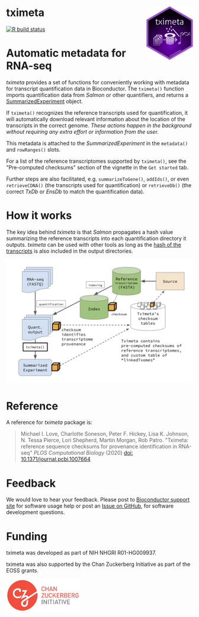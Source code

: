 # tximeta <img id="tximeta_logo" src="man/figures/tximeta.png" align="right" width="125"/>

[![R build status](https://github.com/thelovelab/tximeta/actions/workflows/check-bioc.yml/badge.svg)](https://github.com/thelovelab/tximeta/actions/workflows/check-bioc.yml)

# Automatic metadata for RNA-seq

*tximeta* provides a set of functions for conveniently working with
metadata for transcript quantification data in Bioconductor. The
`tximeta()` function imports quantification data from *Salmon* or
other quantifiers, and returns a 
[SummarizedExperiment](https://bioconductor.org/packages/release/bioc/vignettes/SummarizedExperiment/inst/doc/SummarizedExperiment.html#anatomy-of-a-summarizedexperiment)
object.

If `tximeta()` recognizes the reference transcripts used
for quantification, it will automatically download relevant
information about the location of the transcripts in the correct genome.
*These actions happen in the background without requiring any extra
effort or information from the user.*

This metadata is attached to the *SummarizedExperiment* in the
`metadata()` and `rowRanges()` slots.

For a list of the reference transcriptomes supported by `tximeta()`,
see the "Pre-computed checksums" section of the vignette in the 
`Get started` tab.

Further steps are also facilitated, e.g. `summarizeToGene()`, `addIds()`,
or even `retrieveCDNA()` (the transcripts used for quantification) or
`retrieveDb()` (the correct *TxDb* or *EnsDb* to match the
quantification data).

# How it works

The key idea behind *tximeta* is that *Salmon* propagates a hash value
summarizing the reference transcripts into each quantification
directory it outputs. *tximeta* can be used with other tools as long
as the 
[hash of the transcripts](https://github.com/COMBINE-lab/FastaDigest) 
is also included in the output directories. 

![](man/figures/diagram.png)

# Reference

A reference for *tximeta* package is:

> Michael I. Love, Charlotte Soneson, Peter F. Hickey, Lisa K. Johnson,
> N. Tessa Pierce, Lori Shepherd, Martin Morgan, Rob Patro.
> "Tximeta: reference sequence checksums for provenance
> identification in RNA-seq" *PLOS Computational Biology* (2020)
> [doi: 10.1371/journal.pcbi.1007664](https://doi.org/10.1371/journal.pcbi.1007664)

# Feedback

We would love to hear your feedback. Please post to 
[Bioconductor support site](https://support.bioconductor.org) for
software usage help or post an
[Issue on GitHub](https://github.com/mikelove/tximeta/issues),
for software development questions.

# Funding 

tximeta was developed as part of NIH NHGRI R01-HG009937.

tximeta was also supported by the Chan Zuckerberg Initiative as part
of the EOSS grants.

![](man/figures/czi.png)
